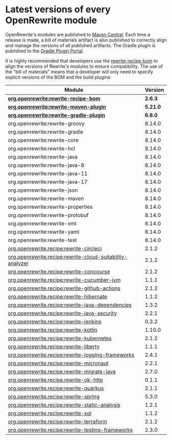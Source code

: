 # Latest versions of every OpenRewrite module

OpenRewrite's modules are published to [Maven Central](https://search.maven.org/search?q=org.openrewrite). Each time a release is made, a bill of materials artifact is also published to correctly align and manage the versions of all published artifacts. The Gradle plugin is published to the [Gradle Plugin Portal](https://plugins.gradle.org/plugin/org.openrewrite.rewrite).

It is highly recommended that developers use the [rewrite-recipe-bom](https://github.com/openrewrite/rewrite-recipe-bom) to align the versions of Rewrite's modules to ensure compatibility. The use of the "bill of materials" means that a developer will only need to specify explicit versions of the BOM and the build plugins:

| Module                                                                                                                          | Version   |
| --------------------------------------------------------------------------------------------------------------------------------| ----------|
| [**org.openrewrite:rewrite-recipe-bom**](https://github.com/openrewrite/rewrite-recipe-bom)                                     | **2.6.3** |
| [**org.openrewrite:rewrite-maven-plugin**](https://github.com/openrewrite/rewrite-maven-plugin)                                 | **5.21.0** |
| [**org.openrewrite:rewrite-gradle-plugin**](https://github.com/openrewrite/rewrite-gradle-plugin)                               | **6.8.0** |
| org.openrewrite:rewrite-groovy                                                                                                  | 8.14.0    |
| org.openrewrite:rewrite-gradle                                                                                                  | 8.14.0    |
| org.openrewrite:rewrite-core                                                                                                    | 8.14.0    |
| org.openrewrite:rewrite-hcl                                                                                                     | 8.14.0    |
| org.openrewrite:rewrite-java                                                                                                    | 8.14.0    |
| org.openrewrite:rewrite-java-8                                                                                                  | 8.14.0    |
| org.openrewrite:rewrite-java-11                                                                                                 | 8.14.0    |
| org.openrewrite:rewrite-java-17                                                                                                 | 8.14.0    |
| org.openrewrite:rewrite-json                                                                                                    | 8.14.0    |
| org.openrewrite:rewrite-maven                                                                                                   | 8.14.0    |
| org.openrewrite:rewrite-properties                                                                                              | 8.14.0    |
| org.openrewrite:rewrite-protobuf                                                                                                | 8.14.0    |
| org.openrewrite:rewrite-xml                                                                                                     | 8.14.0    |
| org.openrewrite:rewrite-yaml                                                                                                    | 8.14.0    |
| org.openrewrite:rewrite-test                                                                                                    | 8.14.0    |
| [org.openrewrite.recipe:rewrite-circleci](https://github.com/openrewrite/rewrite-circleci)                                      | 2.1.2     |
| [org.openrewrite.recipe:rewrite-cloud-suitability-analyzer](https://github.com/openrewrite/rewrite-cloud-suitability-analyzer)  | 2.1.2    |
| [org.openrewrite.recipe:rewrite-concourse](https://github.com/openrewrite/rewrite-concourse)                                    | 2.1.2     |
| [org.openrewrite.recipe:rewrite-cucumber-jvm](https://github.com/openrewrite/rewrite-cucumber-jvm)                              | 1.1.1    |
| [org.openrewrite.recipe:rewrite-github-actions](https://github.com/openrewrite/rewrite-github-actions)                          | 2.1.2    |
| [org.openrewrite.recipe:rewrite-hibernate](https://github.com/openrewrite/rewrite-hibernate)                                    | 1.1.2    |
| [org.openrewrite.recipe:rewrite-java-dependencies](https://github.com/openrewrite/rewrite-java-dependencies)                    | 1.3.2     |
| [org.openrewrite.recipe:rewrite-java-security](https://github.com/openrewrite/rewrite-java-security)                            | 2.2.1     |
| [org.openrewrite.recipe:rewrite-jenkins](https://github.com/openrewrite/rewrite-jenkins)                                        | 0.3.2     |
| [org.openrewrite.recipe:rewrite-kotlin](https://github.com/openrewrite/rewrite-kotlin)                                          | 1.10.0     |
| [org.openrewrite.recipe:rewrite-kubernetes](https://github.com/openrewrite/rewrite-kubernetes)                                  | 2.1.2    |
| [org.openrewrite.recipe:rewrite-liberty](https://github.com/openrewrite/rewrite-liberty)                                        | 1.1.1     |
| [org.openrewrite.recipe:rewrite-logging-frameworks](https://github.com/openrewrite/rewrite-logging-frameworks)                  | 2.4.1     | <!--Update-->
| [org.openrewrite.recipe:rewrite-micronaut](https://github.com/openrewrite/rewrite-micronaut)                                    | 2.2.1     | <!--Update-->
| [org.openrewrite.recipe.rewrite-migrate-java](https://github.com/openrewrite/rewrite-migrate-java)                              | 2.7.0     | <!--Update-->
| [org.openrewrite.recipe.rewrite-ok-http](https://github.com/openrewrite/rewrite-okhttp)                                         | 0.1.1     |
| [org.openrewrite.recipe:rewrite-quarkus](https://github.com/openrewrite/rewrite-quarkus)                                        | 2.1.1     | <!--Update-->
| [org.openrewrite.recipe:rewrite-spring](https://github.com/openrewrite/rewrite-spring)                                          | 5.3.0     | <!--Update-->
| [org.openrewrite.recipe:rewrite-static-analysis](https://github.com/openrewrite/rewrite-static-analysis)                        | 1.2.1     | <!--Update-->
| [org.openrewrite.recipe:rewrite-sql](https://github.com/openrewrite/rewrite-sql)                                                | 1.1.2     |
| [org.openrewrite.recipe:rewrite-terraform](https://github.com/openrewrite/rewrite-terraform)                                    | 2.1.2     |
| [org.openrewrite.recipe:rewrite-testing-frameworks](https://github.com/openrewrite/rewrite-testing-frameworks)                  | 2.3.0     | <!--Update-->
